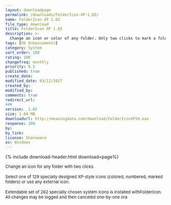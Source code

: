 ```yaml
---
layout: downloadpage
permalink: /downloads/FolderIcon-XP-1,02/
name: FolderIcon XP 1.02
file_type: download
title: FolderIcon XP 1.02
description: >-
  Change an icon or color of any folder. Only two clicks to mark a folder.
tags: [OS Enhancements]
category: System
sort_order: 100
rating: 100
changefreq: monthly
priority: 0.5
published: true
create_date: 
modified_date: 03/11/2017
created_by: 
modified_by: 
comments: true
redirect_url: 
### 
version:  1.02
size: 1.04 MB
downloadurl: http://meaningdata.com/download/FolderIconXP10.exe
response: 200
by: 
by_link: 
license: Shareware
os: Windows
---
```


{% include download-header.html download=page%}

<p style="fix-download-text !important">
<p><font size="2"><p>Change an icon for any folder with two clicks. <br />
<br />
Select one of 129 specially designed XP-style icons (colored, numbered, marked folders) or use any external icon. <br />
<br />
Extendable set of 262 specially chosen system icons is installed withFolderIcon. All changes may be logged and then canceled one-by-one ora</p></p></p>
